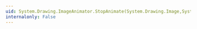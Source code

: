 ```yaml
---
uid: System.Drawing.ImageAnimator.StopAnimate(System.Drawing.Image,System.EventHandler)
internalonly: False
---
```

